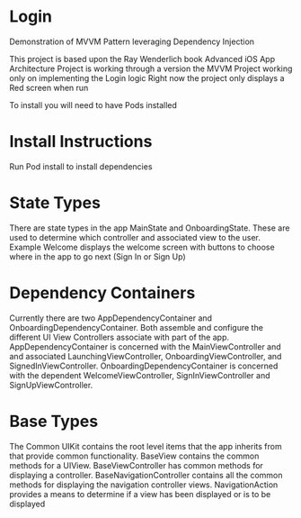 # Login
Demonstration of MVVM Pattern leveraging Dependency Injection

This project is based upon the Ray Wenderlich book Advanced iOS App Architecture
Project is working through a version the MVVM Project working only on implementing the Login logic
Right now the project only displays a Red screen when run

To install you will need to have Pods installed

# Install Instructions
Run Pod install to install dependencies

# State Types
There are state types in the app MainState and OnboardingState. These are used to determine which controller and associated view to the user. Example Welcome displays the welcome screen with buttons to choose where in the app to go next (Sign In or Sign Up)

# Dependency Containers
Currently there are two AppDependencyContainer and OnboardingDependencyContainer. Both assemble and configure the different UI View Controllers associate with part of the app. AppDependencyContainer is concerned with the MainViewController and  and associated LaunchingViewController, OnboardingViewController, and SignedInViewController. OnboardingDependencyContainer is concerned with the dependent WelcomeViewController, SignInViewController and SignUpViewController.

# Base Types
The Common UIKit contains the root level items that the app inherits from that provide common functionality. BaseView contains the common methods for a UIView. BaseViewController has common methods for displaying a controller. BaseNavigationController contains all the common methods for displaying the navigation controller views. NavigationAction provides a means to determine if a view has been displayed or is to be displayed
